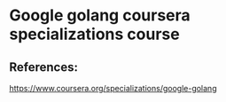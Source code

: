 # Google golang coursera specializations course

## References:

https://www.coursera.org/specializations/google-golang